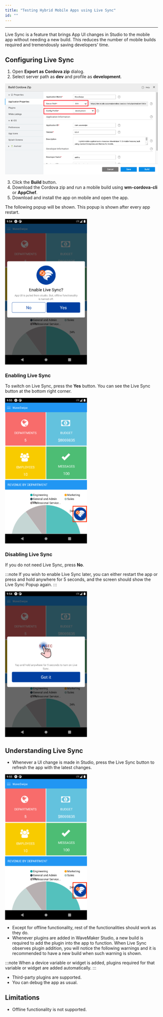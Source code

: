 ```yaml
---
title: "Testing Hybrid Mobile Apps using Live Sync"
id: ""
---
```

---

Live Sync is a feature that brings App UI changes in Studio to the mobile app without needing a new build. This reduces the number of mobile builds required and tremendously saving developers' time.


## Configuring Live Sync

1. Open **Export as Cordova zip** dialog.
2. Select server path as **dev** and profile as **development**.

![](/learn/assets/live-sync/cordova-export.png)

3. Click the **Build** button.
4. Download the Cordova zip and run a mobile build using **wm-cordova-cli** or **AppChef**.
5. Download and install the app on mobile and open the app.

The following popup will be shown. This popup is shown after every app restart.

![](/learn/assets/live-sync/live-sync-screen-confirmation.png)

### Enabling Live Sync

To switch on Live Sync, press the **Yes** button. You can see the Live Sync button at the bottom right corner.

![](/learn/assets/live-sync/live-sync-screen-refresh.png)

### Disabling Live Sync

If you do not need Live Sync, press **No**. 

:::note
If you wish to enable Live Sync later, you can either restart the app or press and hold anywhere for 5 seconds, and the screen should show the Live Sync Popup again.
:::

![](/learn/assets/live-sync/live-sync-screen-info.png)

## Understanding Live Sync

- Whenever a UI change is made in Studio, press the Live Sync button to refresh the app with the latest changes.

![](/learn/assets/live-sync/live-sync-screen-refresh.png)

- Except for offline functionality, rest of the functionalities should work as they do.
- Whenever plugins are added in WaveMaker Studio, a new build is required to add the plugin into the app to function. When Live Sync observes plugin addition, you will notice the following warnings and it is recommended to have a new build when such warning is shown. 

:::note
When a device variable or widget is added, plugins required for that variable or widget are added automatically.
:::

- Third-party plugins are supported.
- You can debug the app as usual.

## Limitations

- Offline functionality is not supported.
